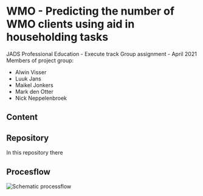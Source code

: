 # WMO - Predicting the number of WMO clients using aid in householding tasks

JADS Professional Education - Execute track
Group assignment - April 2021
Members of project group:
- Alwin Visser
- Luuk Jans
- Maikel Jonkers
- Mark den Otter
- Nick Neppelenbroek

## Content

## Repository
In this repository there

## Procesflow
![Schematic processflow](../img/PROCESSFLOW.jpg?raw=true "Schematic procesflow")

